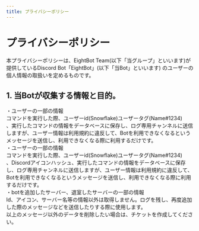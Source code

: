```yaml
---
title: プライバシーポリシー
---
```

# プライバシーポリシー
本プライバシーポリシーは、EightBot Team(以下「当グループ」といいます)が提供しているDiscord Bot「EightBot」(以下「当Bot」といいます) のユーザーの個人情報の取扱いを定めるものです。<br />
## 1.	当Botが収集する情報と目的。
・ユーザーの一部の情報<br />
コマンドを実行した際、ユーザーid(Snowflake)ユーザータグ(Name#1234)<br />、実行したコマンドの情報をデータベースに保存し、ログ専用チャンネルに送信しますが、ユーザー情報は利用規約に違反して、Botを利用できなくなるというメッセージを送信し、利用できなくなる際に利用するだけです。<br />
・ユーザーの一部の情報<br />
コマンドを実行した際、ユーザーid(Snowflake)ユーザータグ(Name#1234)<br />、Discordアイコンハッシュ、実行したコマンドの情報をデータベースに保存し、ログ専用チャンネルに送信しますが、ユーザー情報は利用規約に違反して、Botを利用できなくなるというメッセージを送信し、利用できなくなる際に利用するだけです。<br />
・botを追加したサーバー、退室したサーバーの一部の情報<br />
Id、アイコン、サーバー名等の情報以外は取得しません。ログを残し、再度追加した際のメッセージなどを送信したりする際に使用します。<br />
以上のメッセージ以外のデータを削除したい場合は、チケットを作成してください。<br />
